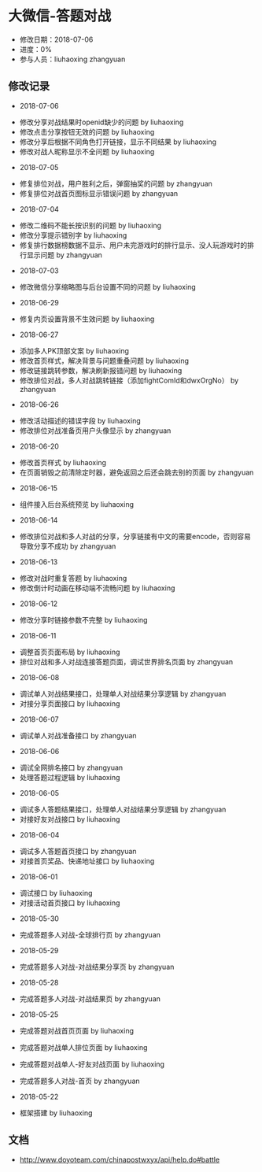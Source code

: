 # 大微信-答题对战
- 修改日期：2018-07-06
- 进度：0%
- 参与人员：liuhaoxing zhangyuan

## 修改记录
- 2018-07-06
* 修改分享对战结果时openid缺少的问题 by liuhaoxing
* 修改点击分享按钮无效的问题 by liuhaoxing
* 修改分享后根据不同角色打开链接，显示不同结果 by liuhaoxing
* 修改对战人昵称显示不全问题 by liuhaoxing
- 2018-07-05
* 修复排位对战，用户胜利之后，弹窗抽奖的问题 by zhangyuan
* 修复排位对战首页图标显示错误问题 by zhangyuan
- 2018-07-04
* 修改二维码不能长按识别的问题 by liuhaoxing
* 修改分享提示错别字 by liuhaoxing
* 修复排行数据榜数据不显示、用户未完游戏时的排行显示、没人玩游戏时的排行显示问题 by zhangyuan
- 2018-07-03
* 修改微信分享缩略图与后台设置不同的问题 by liuhaoxing
- 2018-06-29
* 修复内页设置背景不生效问题 by liuhaoxing
- 2018-06-27
* 添加多人PK顶部文案 by liuhaoxing
* 修改首页样式，解决背景与问题重叠问题 by liuhaoxing
* 修改链接跳转参数，解决刷新报错问题 by liuhaoxing
* 修改排位对战，多人对战跳转链接（添加fightComId和dwxOrgNo） by zhangyuan
- 2018-06-26
* 修改活动描述的错误字段 by liuhaoxing
* 修改排位对战准备页用户头像显示 by zhangyuan
- 2018-06-20
* 修改首页样式 by liuhaoxing
* 在页面销毁之前清除定时器，避免返回之后还会跳去别的页面 by zhangyuan
- 2018-06-15
* 组件接入后台系统预览 by liuhaoxing
- 2018-06-14
* 修改排位对战和多人对战的分享，分享链接有中文的需要encode，否则容易导致分享不成功 by zhangyuan
- 2018-06-13
* 修改对战时重复答题 by liuhaoxing
* 修改倒计时动画在移动端不流畅问题 by liuhaoxing
- 2018-06-12
* 修改分享时链接参数不完整 by liuhaoxing
- 2018-06-11
* 调整首页页面布局 by liuhaoxing
* 排位对战和多人对战连接答题页面，调试世界排名页面 by zhangyuan
- 2018-06-08
* 调试单人对战结果接口，处理单人对战结果分享逻辑 by zhangyuan
* 对接分享页面接口 by liuhaoxing
- 2018-06-07
* 调试单人对战准备接口 by zhangyuan
- 2018-06-06
* 调试全网排名接口 by zhangyuan
* 处理答题过程逻辑 by liuhaoxing
- 2018-06-05
* 调试多人答题结果接口，处理单人对战结果分享逻辑 by zhangyuan
* 对接好友对战接口 by liuhaoxing
- 2018-06-04
* 调试多人答题首页接口 by zhangyuan
* 对接首页奖品、快递地址接口 by liuhaoxing
- 2018-06-01
* 调试接口 by liuhaoxing
* 对接活动首页接口 by liuhaoxing
- 2018-05-30
* 完成答题多人对战-全球排行页 by zhangyuan
- 2018-05-29
* 完成答题多人对战-对战结果分享页 by zhangyuan
- 2018-05-28
* 完成答题多人对战-对战结果页 by zhangyuan
- 2018-05-25
* 完成答题对战首页页面 by liuhaoxing
* 完成答题对战单人排位页面 by liuhaoxing
* 完成答题对战单人-好友对战页面 by liuhaoxing

* 完成答题多人对战-首页 by zhangyuan
- 2018-05-22
* 框架搭建 by liuhaoxing

## 文档
* http://www.doyoteam.com/chinapostwxyx/api/help.do#battle
